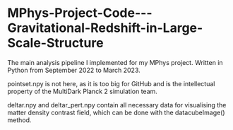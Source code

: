 # MPhys-Project-Code---Gravitational-Redshift-in-Large-Scale-Structure
The main analysis pipeline I implemented for my MPhys project. Written in Python from September 2022 to March 2023.

pointset.npy is not here, as it is too big for GitHub and is the 
intellectual property of the MultiDark Planck 2 simulation team.

deltar.npy and deltar_pert.npy contain all necessary data for visualising
the matter density contrast field, which can be done with the
datacubeImage() method.

